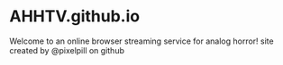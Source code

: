 # AHHTV.github.io
Welcome to an online browser streaming service for analog horror! site created by @pixelpill on github
